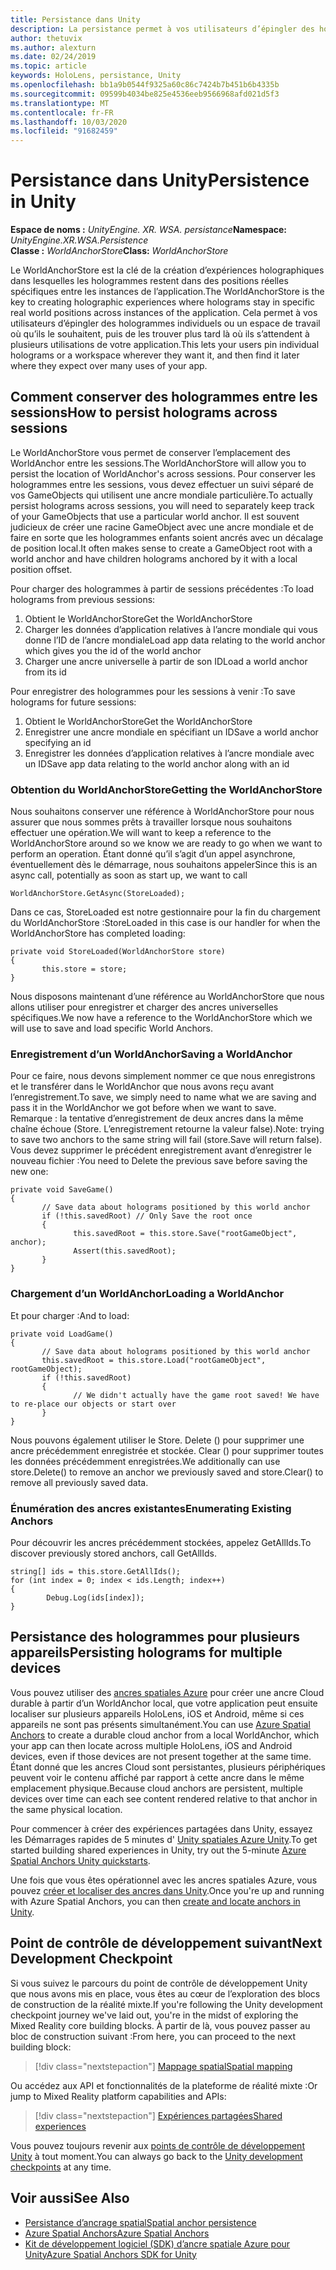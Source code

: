 ```yaml
---
title: Persistance dans Unity
description: La persistance permet à vos utilisateurs d’épingler des hologrammes individuels ou un espace de travail où qu’ils le souhaitent, puis de les trouver plus tard là où ils s’attendent à plusieurs utilisations de votre application.
author: thetuvix
ms.author: alexturn
ms.date: 02/24/2019
ms.topic: article
keywords: HoloLens, persistance, Unity
ms.openlocfilehash: bb1a9b0544f9325a60c86c7424b7b451b6b4335b
ms.sourcegitcommit: 09599b4034be825e4536eeb9566968afd021d5f3
ms.translationtype: MT
ms.contentlocale: fr-FR
ms.lasthandoff: 10/03/2020
ms.locfileid: "91682459"
---
```

# <a name="persistence-in-unity"></a><span data-ttu-id="dda1e-104">Persistance dans Unity</span><span class="sxs-lookup"><span data-stu-id="dda1e-104">Persistence in Unity</span></span>

<span data-ttu-id="dda1e-105">**Espace de noms :** *UnityEngine. XR. WSA. persistance*</span><span class="sxs-lookup"><span data-stu-id="dda1e-105">**Namespace:** *UnityEngine.XR.WSA.Persistence*</span></span><br>
<span data-ttu-id="dda1e-106">**Classe :** *WorldAnchorStore*</span><span class="sxs-lookup"><span data-stu-id="dda1e-106">**Class:** *WorldAnchorStore*</span></span>

<span data-ttu-id="dda1e-107">Le WorldAnchorStore est la clé de la création d’expériences holographiques dans lesquelles les hologrammes restent dans des positions réelles spécifiques entre les instances de l’application.</span><span class="sxs-lookup"><span data-stu-id="dda1e-107">The WorldAnchorStore is the key to creating holographic experiences where holograms stay in specific real world positions across instances of the application.</span></span> <span data-ttu-id="dda1e-108">Cela permet à vos utilisateurs d’épingler des hologrammes individuels ou un espace de travail où qu’ils le souhaitent, puis de les trouver plus tard là où ils s’attendent à plusieurs utilisations de votre application.</span><span class="sxs-lookup"><span data-stu-id="dda1e-108">This lets your users pin individual holograms or a workspace wherever they want it, and then find it later where they expect over many uses of your app.</span></span>

## <a name="how-to-persist-holograms-across-sessions"></a><span data-ttu-id="dda1e-109">Comment conserver des hologrammes entre les sessions</span><span class="sxs-lookup"><span data-stu-id="dda1e-109">How to persist holograms across sessions</span></span>

<span data-ttu-id="dda1e-110">Le WorldAnchorStore vous permet de conserver l’emplacement des WorldAnchor entre les sessions.</span><span class="sxs-lookup"><span data-stu-id="dda1e-110">The WorldAnchorStore will allow you to persist the location of WorldAnchor's across sessions.</span></span> <span data-ttu-id="dda1e-111">Pour conserver les hologrammes entre les sessions, vous devez effectuer un suivi séparé de vos GameObjects qui utilisent une ancre mondiale particulière.</span><span class="sxs-lookup"><span data-stu-id="dda1e-111">To actually persist holograms across sessions, you will need to separately keep track of your GameObjects that use a particular world anchor.</span></span> <span data-ttu-id="dda1e-112">Il est souvent judicieux de créer une racine GameObject avec une ancre mondiale et de faire en sorte que les hologrammes enfants soient ancrés avec un décalage de position local.</span><span class="sxs-lookup"><span data-stu-id="dda1e-112">It often makes sense to create a GameObject root with a world anchor and have children holograms anchored by it with a local position offset.</span></span>

<span data-ttu-id="dda1e-113">Pour charger des hologrammes à partir de sessions précédentes :</span><span class="sxs-lookup"><span data-stu-id="dda1e-113">To load holograms from previous sessions:</span></span>
1. <span data-ttu-id="dda1e-114">Obtient le WorldAnchorStore</span><span class="sxs-lookup"><span data-stu-id="dda1e-114">Get the WorldAnchorStore</span></span>
2. <span data-ttu-id="dda1e-115">Charger les données d’application relatives à l’ancre mondiale qui vous donne l’ID de l’ancre mondiale</span><span class="sxs-lookup"><span data-stu-id="dda1e-115">Load app data relating to the world anchor which gives you the id of the world anchor</span></span>
3. <span data-ttu-id="dda1e-116">Charger une ancre universelle à partir de son ID</span><span class="sxs-lookup"><span data-stu-id="dda1e-116">Load a world anchor from its id</span></span>

<span data-ttu-id="dda1e-117">Pour enregistrer des hologrammes pour les sessions à venir :</span><span class="sxs-lookup"><span data-stu-id="dda1e-117">To save holograms for future sessions:</span></span>
1. <span data-ttu-id="dda1e-118">Obtient le WorldAnchorStore</span><span class="sxs-lookup"><span data-stu-id="dda1e-118">Get the WorldAnchorStore</span></span>
2. <span data-ttu-id="dda1e-119">Enregistrer une ancre mondiale en spécifiant un ID</span><span class="sxs-lookup"><span data-stu-id="dda1e-119">Save a world anchor specifying an id</span></span>
3. <span data-ttu-id="dda1e-120">Enregistrer les données d’application relatives à l’ancre mondiale avec un ID</span><span class="sxs-lookup"><span data-stu-id="dda1e-120">Save app data relating to the world anchor along with an id</span></span>

### <a name="getting-the-worldanchorstore"></a><span data-ttu-id="dda1e-121">Obtention du WorldAnchorStore</span><span class="sxs-lookup"><span data-stu-id="dda1e-121">Getting the WorldAnchorStore</span></span>

<span data-ttu-id="dda1e-122">Nous souhaitons conserver une référence à WorldAnchorStore pour nous assurer que nous sommes prêts à travailler lorsque nous souhaitons effectuer une opération.</span><span class="sxs-lookup"><span data-stu-id="dda1e-122">We will want to keep a reference to the WorldAnchorStore around so we know we are ready to go when we want to perform an operation.</span></span> <span data-ttu-id="dda1e-123">Étant donné qu’il s’agit d’un appel asynchrone, éventuellement dès le démarrage, nous souhaitons appeler</span><span class="sxs-lookup"><span data-stu-id="dda1e-123">Since this is an async call, potentially as soon as start up, we want to call</span></span>

```
WorldAnchorStore.GetAsync(StoreLoaded);
```

<span data-ttu-id="dda1e-124">Dans ce cas, StoreLoaded est notre gestionnaire pour la fin du chargement du WorldAnchorStore :</span><span class="sxs-lookup"><span data-stu-id="dda1e-124">StoreLoaded in this case is our handler for when the WorldAnchorStore has completed loading:</span></span>

```
private void StoreLoaded(WorldAnchorStore store)
{
       this.store = store;
}
```

<span data-ttu-id="dda1e-125">Nous disposons maintenant d’une référence au WorldAnchorStore que nous allons utiliser pour enregistrer et charger des ancres universelles spécifiques.</span><span class="sxs-lookup"><span data-stu-id="dda1e-125">We now have a reference to the WorldAnchorStore which we will use to save and load specific World Anchors.</span></span>

### <a name="saving-a-worldanchor"></a><span data-ttu-id="dda1e-126">Enregistrement d’un WorldAnchor</span><span class="sxs-lookup"><span data-stu-id="dda1e-126">Saving a WorldAnchor</span></span>

<span data-ttu-id="dda1e-127">Pour ce faire, nous devons simplement nommer ce que nous enregistrons et le transférer dans le WorldAnchor que nous avons reçu avant l’enregistrement.</span><span class="sxs-lookup"><span data-stu-id="dda1e-127">To save, we simply need to name what we are saving and pass it in the WorldAnchor we got before when we want to save.</span></span> <span data-ttu-id="dda1e-128">Remarque : la tentative d’enregistrement de deux ancres dans la même chaîne échoue (Store. L’enregistrement retourne la valeur false).</span><span class="sxs-lookup"><span data-stu-id="dda1e-128">Note: trying to save two anchors to the same string will fail (store.Save will return false).</span></span> <span data-ttu-id="dda1e-129">Vous devez supprimer le précédent enregistrement avant d’enregistrer le nouveau fichier :</span><span class="sxs-lookup"><span data-stu-id="dda1e-129">You need to Delete the previous save before saving the new one:</span></span>

```
private void SaveGame()
{
       // Save data about holograms positioned by this world anchor
       if (!this.savedRoot) // Only Save the root once
       {
              this.savedRoot = this.store.Save("rootGameObject", anchor);
              Assert(this.savedRoot);
       }
}
```

### <a name="loading-a-worldanchor"></a><span data-ttu-id="dda1e-130">Chargement d’un WorldAnchor</span><span class="sxs-lookup"><span data-stu-id="dda1e-130">Loading a WorldAnchor</span></span>

<span data-ttu-id="dda1e-131">Et pour charger :</span><span class="sxs-lookup"><span data-stu-id="dda1e-131">And to load:</span></span>

```
private void LoadGame()
{
       // Save data about holograms positioned by this world anchor
       this.savedRoot = this.store.Load("rootGameObject", rootGameObject);
       if (!this.savedRoot)
       {
              // We didn't actually have the game root saved! We have to re-place our objects or start over
       }
}
```

<span data-ttu-id="dda1e-132">Nous pouvons également utiliser le Store. Delete () pour supprimer une ancre précédemment enregistrée et stockée. Clear () pour supprimer toutes les données précédemment enregistrées.</span><span class="sxs-lookup"><span data-stu-id="dda1e-132">We additionally can use store.Delete() to remove an anchor we previously saved and store.Clear() to remove all previously saved data.</span></span>

### <a name="enumerating-existing-anchors"></a><span data-ttu-id="dda1e-133">Énumération des ancres existantes</span><span class="sxs-lookup"><span data-stu-id="dda1e-133">Enumerating Existing Anchors</span></span>

<span data-ttu-id="dda1e-134">Pour découvrir les ancres précédemment stockées, appelez GetAllIds.</span><span class="sxs-lookup"><span data-stu-id="dda1e-134">To discover previously stored anchors, call GetAllIds.</span></span>

```
string[] ids = this.store.GetAllIds();
for (int index = 0; index < ids.Length; index++)
{
        Debug.Log(ids[index]);
}
```

## <a name="persisting-holograms-for-multiple-devices"></a><span data-ttu-id="dda1e-135">Persistance des hologrammes pour plusieurs appareils</span><span class="sxs-lookup"><span data-stu-id="dda1e-135">Persisting holograms for multiple devices</span></span>

<span data-ttu-id="dda1e-136">Vous pouvez utiliser des <a href="https://docs.microsoft.com/azure/spatial-anchors/overview" target="_blank">ancres spatiales Azure</a> pour créer une ancre Cloud durable à partir d’un WorldAnchor local, que votre application peut ensuite localiser sur plusieurs appareils HoloLens, iOS et Android, même si ces appareils ne sont pas présents simultanément.</span><span class="sxs-lookup"><span data-stu-id="dda1e-136">You can use <a href="https://docs.microsoft.com/azure/spatial-anchors/overview" target="_blank">Azure Spatial Anchors</a> to create a durable cloud anchor from a local WorldAnchor, which your app can then locate across multiple HoloLens, iOS and Android devices, even if those devices are not present together at the same time.</span></span>  <span data-ttu-id="dda1e-137">Étant donné que les ancres Cloud sont persistantes, plusieurs périphériques peuvent voir le contenu affiché par rapport à cette ancre dans le même emplacement physique.</span><span class="sxs-lookup"><span data-stu-id="dda1e-137">Because cloud anchors are persistent, multiple devices over time can each see content rendered relative to that anchor in the same physical location.</span></span>

<span data-ttu-id="dda1e-138">Pour commencer à créer des expériences partagées dans Unity, essayez les Démarrages rapides de 5 minutes d' <a href="https://docs.microsoft.com/azure/spatial-anchors/unity-overview" target="_blank">Unity spatiales Azure Unity</a>.</span><span class="sxs-lookup"><span data-stu-id="dda1e-138">To get started building shared experiences in Unity, try out the 5-minute <a href="https://docs.microsoft.com/azure/spatial-anchors/unity-overview" target="_blank">Azure Spatial Anchors Unity quickstarts</a>.</span></span>

<span data-ttu-id="dda1e-139">Une fois que vous êtes opérationnel avec les ancres spatiales Azure, vous pouvez <a href="https://docs.microsoft.com/azure/spatial-anchors/concepts/create-locate-anchors-unity" target="_blank">créer et localiser des ancres dans Unity</a>.</span><span class="sxs-lookup"><span data-stu-id="dda1e-139">Once you're up and running with Azure Spatial Anchors, you can then <a href="https://docs.microsoft.com/azure/spatial-anchors/concepts/create-locate-anchors-unity" target="_blank">create and locate anchors in Unity</a>.</span></span>

## <a name="next-development-checkpoint"></a><span data-ttu-id="dda1e-140">Point de contrôle de développement suivant</span><span class="sxs-lookup"><span data-stu-id="dda1e-140">Next Development Checkpoint</span></span>

<span data-ttu-id="dda1e-141">Si vous suivez le parcours du point de contrôle de développement Unity que nous avons mis en place, vous êtes au cœur de l’exploration des blocs de construction de la réalité mixte.</span><span class="sxs-lookup"><span data-stu-id="dda1e-141">If you're following the Unity development checkpoint journey we've laid out, you're in the midst of exploring the Mixed Reality core building blocks.</span></span> <span data-ttu-id="dda1e-142">À partir de là, vous pouvez passer au bloc de construction suivant :</span><span class="sxs-lookup"><span data-stu-id="dda1e-142">From here, you can proceed to the next building block:</span></span>

> [!div class="nextstepaction"]
> [<span data-ttu-id="dda1e-143">Mappage spatial</span><span class="sxs-lookup"><span data-stu-id="dda1e-143">Spatial mapping</span></span>](spatial-mapping-in-unity.md)

<span data-ttu-id="dda1e-144">Ou accédez aux API et fonctionnalités de la plateforme de réalité mixte :</span><span class="sxs-lookup"><span data-stu-id="dda1e-144">Or jump to Mixed Reality platform capabilities and APIs:</span></span>

> [!div class="nextstepaction"]
> [<span data-ttu-id="dda1e-145">Expériences partagées</span><span class="sxs-lookup"><span data-stu-id="dda1e-145">Shared experiences</span></span>](shared-experiences-in-unity.md)

<span data-ttu-id="dda1e-146">Vous pouvez toujours revenir aux [points de contrôle de développement Unity](unity-development-overview.md#2-core-building-blocks) à tout moment.</span><span class="sxs-lookup"><span data-stu-id="dda1e-146">You can always go back to the [Unity development checkpoints](unity-development-overview.md#2-core-building-blocks) at any time.</span></span>

## <a name="see-also"></a><span data-ttu-id="dda1e-147">Voir aussi</span><span class="sxs-lookup"><span data-stu-id="dda1e-147">See Also</span></span>
* [<span data-ttu-id="dda1e-148">Persistance d’ancrage spatial</span><span class="sxs-lookup"><span data-stu-id="dda1e-148">Spatial anchor persistence</span></span>](../../design/coordinate-systems.md#spatial-anchor-persistence)
* <span data-ttu-id="dda1e-149"><a href="https://docs.microsoft.com/azure/spatial-anchors" target="_blank">Azure Spatial Anchors</a></span><span class="sxs-lookup"><span data-stu-id="dda1e-149"><a href="https://docs.microsoft.com/azure/spatial-anchors" target="_blank">Azure Spatial Anchors</a></span></span>
* <span data-ttu-id="dda1e-150"><a href="https://docs.microsoft.com/dotnet/api/Microsoft.Azure.SpatialAnchors" target="_blank">Kit de développement logiciel (SDK) d’ancre spatiale Azure pour Unity</a></span><span class="sxs-lookup"><span data-stu-id="dda1e-150"><a href="https://docs.microsoft.com/dotnet/api/Microsoft.Azure.SpatialAnchors" target="_blank">Azure Spatial Anchors SDK for Unity</a></span></span>
